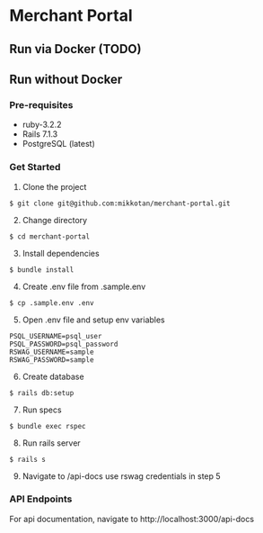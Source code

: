# Merchant Portal

## Run via Docker (TODO)

## Run without Docker

### Pre-requisites

- ruby-3.2.2
- Rails 7.1.3
- PostgreSQL (latest)

### Get Started

1. Clone the project

```
$ git clone git@github.com:mikkotan/merchant-portal.git
```

2. Change directory

```
$ cd merchant-portal
```

3. Install dependencies

```
$ bundle install
```

4. Create .env file from .sample.env

```
$ cp .sample.env .env
```

5. Open .env file and setup env variables

```
PSQL_USERNAME=psql_user
PSQL_PASSWORD=psql_password
RSWAG_USERNAME=sample
RSWAG_PASSWORD=sample
```

6. Create database

```
$ rails db:setup
```

7. Run specs

```
$ bundle exec rspec
```

8. Run rails server

```
$ rails s
```

9. Navigate to /api-docs use rswag credentials in step 5

### API Endpoints

For api documentation, navigate to http://localhost:3000/api-docs
